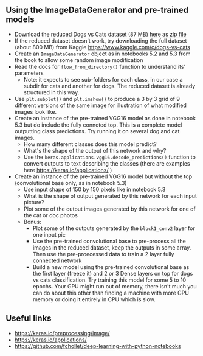 

## Using the ImageDataGenerator and pre-trained models
 * Download the reduced Dogs vs Cats dataset (87 MB) [here as zip file](https://drive.google.com/file/d/1ojWXOAfhuvJrYQ1uq3r4XbYLaYOzx0Dl/view?usp=sharing)
 * If the reduced dataset doesn't work, try downloading the full dataset (about 800 MB) from Kaggle https://www.kaggle.com/c/dogs-vs-cats
 * Create an `ImageDataGenerator` object as in notebooks 5.2 and 5.3 from the book to allow some random image modification
 * Read the docs for `flow_from_directory()` function to understand its' parameters
   - Note: it expects to see sub-folders for each class, in our case a subdir for cats and another for dogs. The reduced dataset is already structured in this way.
 * Use `plt.subplot()` and `plt.imshow()` to produce a 3 by 3 grid of 9 different versions of the same image for illustration of what modified images look like.
 * Create an instance of the pre-trained VGG16 model as done in notebook 5.3 but do include the fully conneted top. This is a complete model outputting class predictions. Try running it on several dog and cat images.
   - How many different classes does this model predict?
   - What's the shape of the output of this network and why?
   - Use the `keras.applications.vgg16.decode_predictions()` function to convert outputs to text describing the classes (there are examples here https://keras.io/applications/ )
 * Create an instance of the pre-trained VGG16 model but without the top (convolutional base only, as in notebook 5.3)
   - Use input shape of 150 by 150 pixels like in notebook 5.3
   - What is the shape of output generated by this network for each input picture?
   - Plot some of the output images generated by this network for one of the cat or doc photos
   - Bonus: 
     - Plot some of the outputs generated by the `block1_conv2` layer for one input pic
     - Use the pre-trained convolutional base to pre-process all the images in the reduced dataset, keep the outputs in some array. Then use the pre-proecessed data to train a 2 layer fully connected network 
     - Build a new model using the pre-trained convolutional base as the first layer (freeze it) and 2 or 3 Dense layers on top for dogs vs cats classification. Try training this model for some 5 to 10 epochs. Your GPU might run out of memory, there isn't much you can do about this other than finding a machine with more GPU memory or doing it entirely in CPU which is slow.
     
## Useful links
 * https://keras.io/preprocessing/image/
 * https://keras.io/applications/
 * https://github.com/fchollet/deep-learning-with-python-notebooks
   
